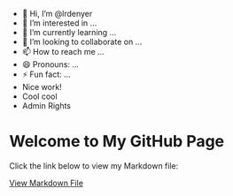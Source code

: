 - 👋 Hi, I’m @lrdenyer
- 👀 I’m interested in ...
- 🌱 I’m currently learning ...
- 💞️ I’m looking to collaborate on ...
- 📫 How to reach me ...
- 😄 Pronouns: ...
- ⚡ Fun fact: ...
- Nice work!
- Cool cool
- Admin Rights

<!DOCTYPE html>
<html lang="en">
<head>
    <meta charset="UTF-8">
    <meta name="viewport" content="width=device-width, initial-scale=1.0">
    <title>My GitHub Page</title>
</head>
<body>

<h1>Welcome to My GitHub Page</h1>

<p>Click the link below to view my Markdown file:</p>

<a href="https://lrdenyer.github.io/255_finalproject_2024/MARKDOWN">View Markdown File</a>

</body>
</html>

<!---
lrdenyer/lrdenyer is a ✨ special ✨ repository because its `README.md` (this file) appears on your GitHub profile.
You can click the Preview link to take a look at your changes.
--->
